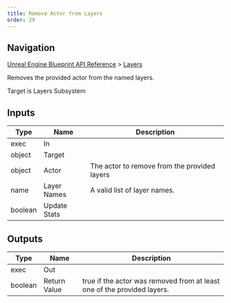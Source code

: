```yaml
---
title: Remove Actor from Layers
order: 29
---
```

## Navigation

[Unreal Engine Blueprint API Reference](https://dev.epicgames.com/documentation/en-us/unreal-engine/BlueprintAPI) > [Layers](https://dev.epicgames.com/documentation/en-us/unreal-engine/BlueprintAPI/Layers)

Removes the provided actor from the named layers.

Target is Layers Subsystem

## Inputs

| Type | Name | Description |
| --- | --- | --- |
| exec | In |  |
| object | Target |  |
| object | Actor | The actor to remove from the provided layers |
| name | Layer Names | A valid list of layer names. |
| boolean | Update Stats |  |

## Outputs

| Type | Name | Description |
| --- | --- | --- |
| exec | Out |  |
| boolean | Return Value | true if the actor was removed from at least one of the provided layers. |
